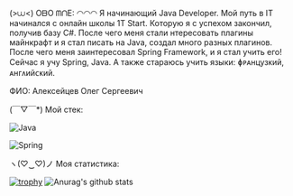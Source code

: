 (>⩊<) OᗷO ᗰᑎE:
◠◠◠
Я начинающий Java Developer. Мой путь в IT начинался с онлайн школы 1T Start. Которую я с успехом закончил, получив базу C#. 
После чего меня стали нтересовать плагины майнкрафт и я стал писать на Java, создал много разных плагинов. После чего меня заинтересовал Spring Framework, и я стал учить его!
Сейчас я учу Spring, Java. А также стараюсь учить языки: ɸᴩᴀнцузᴋий, ᴀнᴦᴧийᴄᴋий.

ФИО: Алексейцев Олег Сергеевич

(￣▽￣*) Мой стек: 

![Java](https://img.shields.io/badge/-Java-FF8C00)

![Spring](https://img.shields.io/badge/-Spring-7FFF00)

ヽ(♡‿♡)ノ	 Моя статистика:

[![trophy](https://github-profile-trophy.vercel.app/?username=Dorian-ops)](https://github.com/Dorian-ops/github-profile-trophy)
![Anurag's github stats](https://github-readme-stats.vercel.app/api?username=Dorian-ops)
